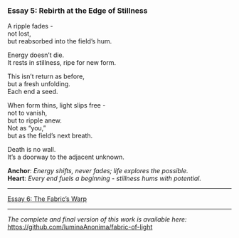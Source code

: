 ### Essay 5: Rebirth at the Edge of Stillness

A ripple fades -   
not lost,  
but reabsorbed into the field’s hum.

Energy doesn’t die.  
It rests in stillness, ripe for new form.

This isn’t return as before,  
but a fresh unfolding.  
Each end a seed.

When form thins, light slips free -   
not to vanish,  
but to ripple anew.  
Not as “you,”  
but as the field’s next breath.

Death is no wall.  
It’s a doorway to the adjacent unknown.

**Anchor**: _Energy shifts, never fades; life explores the possible._  
**Heart**: _Every end fuels a beginning - stillness hums with potential._

---

[Essay 6: The Fabric’s Warp](/essays/06-the_fabrics_warp.md)

---

*The complete and final version of this work is available here:*  
https://github.com/luminaAnonima/fabric-of-light
